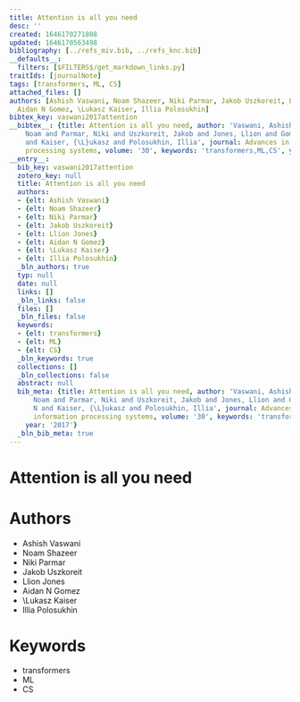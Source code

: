 ```yaml
---
title: Attention is all you need
desc: ''
created: 1646170271808
updated: 1646170563498
bibliography: [../refs_miv.bib, ../refs_knc.bib]
__defaults__:
  filters: [$FILTERS$/get_markdown_links.py]
traitIds: [journalNote]
tags: [transformers, ML, CS]
attached_files: []
authors: [Ashish Vaswani, Noam Shazeer, Niki Parmar, Jakob Uszkoreit, Llion Jones,
  Aidan N Gomez, \Lukasz Kaiser, Illia Polosukhin]
bibtex_key: vaswani2017attention
__bibtex__: {title: Attention is all you need, author: 'Vaswani, Ashish and Shazeer,
    Noam and Parmar, Niki and Uszkoreit, Jakob and Jones, Llion and Gomez, Aidan N
    and Kaiser, {\L}ukasz and Polosukhin, Illia', journal: Advances in neural information
    processing systems, volume: '30', keywords: 'transformers,ML,CS', year: '2017'}
__entry__:
  bib_key: vaswani2017attention
  zotero_key: null
  title: Attention is all you need
  authors:
  - {elt: Ashish Vaswani}
  - {elt: Noam Shazeer}
  - {elt: Niki Parmar}
  - {elt: Jakob Uszkoreit}
  - {elt: Llion Jones}
  - {elt: Aidan N Gomez}
  - {elt: \Lukasz Kaiser}
  - {elt: Illia Polosukhin}
  _bln_authors: true
  typ: null
  date: null
  links: []
  _bln_links: false
  files: []
  _bln_files: false
  keywords:
  - {elt: transformers}
  - {elt: ML}
  - {elt: CS}
  _bln_keywords: true
  collections: []
  _bln_collections: false
  abstract: null
  bib_meta: {title: Attention is all you need, author: 'Vaswani, Ashish and Shazeer,
      Noam and Parmar, Niki and Uszkoreit, Jakob and Jones, Llion and Gomez, Aidan
      N and Kaiser, {\L}ukasz and Polosukhin, Illia', journal: Advances in neural
      information processing systems, volume: '30', keywords: 'transformers,ML,CS',
    year: '2017'}
  _bln_bib_meta: true
---
```

# Attention is all you need

# Authors
 - Ashish Vaswani
 - Noam Shazeer
 - Niki Parmar
 - Jakob Uszkoreit
 - Llion Jones
 - Aidan N Gomez
 - \Lukasz Kaiser
 - Illia Polosukhin


# Keywords
 - transformers
 - ML
 - CS


